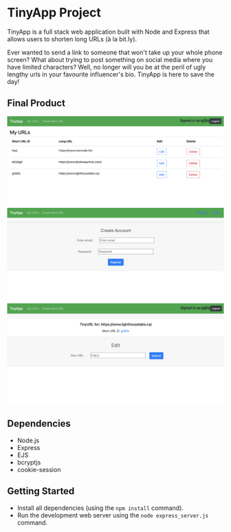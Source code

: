 # TinyApp Project

TinyApp is a full stack web application built with Node and Express that allows users to shorten long URLs (à la bit.ly).

Ever wanted to send a link to someone that won't take up your whole phone screen? What about trying to post something on social media where you have limited characters? Well, no longer will you be at the peril of ugly lengthy urls in your favourite influencer's bio. TinyApp is here to save the day!

## Final Product

!["Screenshot of main /urls page displaying current logged in users tinyURL conversions."](https://raw.githubusercontent.com/edonnellan/tinyapp/6aaa85a304d0b8498484e47eb6610ad9a4bba744/docs/main-urls-page.png)
!["Screenshot of registration page. Cannot convert URLs to tinyURLs with first registering and logging in."](https://raw.githubusercontent.com/edonnellan/tinyapp/6aaa85a304d0b8498484e47eb6610ad9a4bba744/docs/register-page.png)
!["Screenshot of page that displays when a URL conversion has just completed."](https://raw.githubusercontent.com/edonnellan/tinyapp/6aaa85a304d0b8498484e47eb6610ad9a4bba744/docs/tinyURL-created-page.png)

## Dependencies

- Node.js
- Express
- EJS
- bcryptjs
- cookie-session

## Getting Started

- Install all dependencies (using the `npm install` command).
- Run the development web server using the `node express_server.js` command.